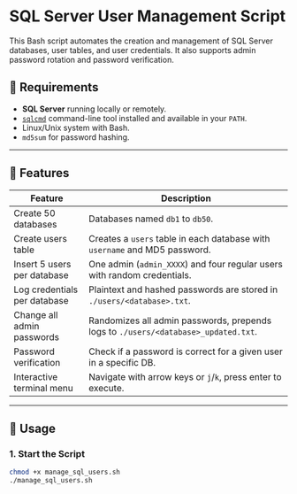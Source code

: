 # SQL Server User Management Script

This Bash script automates the creation and management of SQL Server databases, user tables, and user credentials. It also supports admin password rotation and password verification.

## 🔧 Requirements

- **SQL Server** running locally or remotely.
- [`sqlcmd`](https://learn.microsoft.com/en-us/sql/tools/sqlcmd-utility?view=sql-server-ver16) command-line tool installed and available in your `PATH`.
- Linux/Unix system with Bash.
- `md5sum` for password hashing.

---

## 📂 Features

| Feature                               | Description                                                                 |
|--------------------------------------|-----------------------------------------------------------------------------|
| Create 50 databases                  | Databases named `db1` to `db50`.                                            |
| Create users table                   | Creates a `users` table in each database with `username` and MD5 password. |
| Insert 5 users per database          | One admin (`admin_XXXX`) and four regular users with random credentials.   |
| Log credentials per database         | Plaintext and hashed passwords are stored in `./users/<database>.txt`.     |
| Change all admin passwords           | Randomizes all admin passwords, prepends logs to `./users/<database>_updated.txt`. |
| Password verification                | Check if a password is correct for a given user in a specific DB.          |
| Interactive terminal menu            | Navigate with arrow keys or `j`/`k`, press enter to execute.               |

---

## 🚀 Usage

### 1. Start the Script

```bash
chmod +x manage_sql_users.sh
./manage_sql_users.sh
